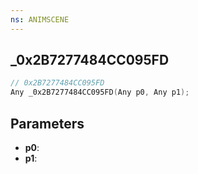 ```yaml
---
ns: ANIMSCENE
---
```

## _0x2B7277484CC095FD

```c
// 0x2B7277484CC095FD
Any _0x2B7277484CC095FD(Any p0, Any p1);
```

## Parameters
* **p0**:
* **p1**:
